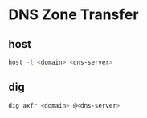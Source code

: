 # DNS Zone Transfer

## host
```bash
host -l <domain> <dns-server>
```
## dig
```bash
dig axfr <domain> @<dns-server>
```